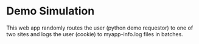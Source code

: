 # Demo Simulation

This web app randomly routes the user (python demo requestor) to one of two sites and logs the user (cookie) to myapp-info.log files in batches.

